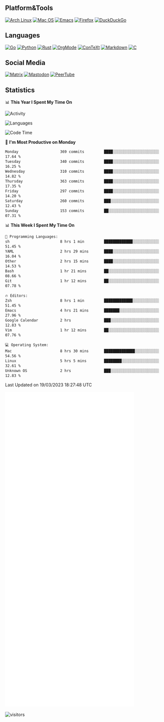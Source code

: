## Platform&Tools

[![Arch Linux](https://img.shields.io/badge/ArchLinux-1793D1?logo=arch-linux&logoColor=fff&style=flat-square)](https://archlinux.org/)
[![Mac OS](https://img.shields.io/badge/MacOS-000000?style=flat-square&logo=macos&logoColor=F0F0F0)](https://www.apple.com/macos/)
[![Emacs](https://img.shields.io/badge/Emacs-%237F5AB6.svg?&style=flat-square&logo=gnu-emacs&logoColor=white)](https://www.gnu.org/software/emacs/)
[![Firefox](https://img.shields.io/badge/Firefox-FF7139?style=flat-square&logo=Firefox-Browser&logoColor=white)](https://firefox.com/)
[![DuckDuckGo](https://img.shields.io/badge/DuckDuckGo-DE5833?style=flat-square&logo=DuckDuckGo&logoColor=white)](https://duckduckgo.com/)

## Languages

[![Go](https://img.shields.io/badge/Golang-%2300ADD8.svg?style=flat-square&logo=go&logoColor=white)](https://golang.org/)
[![Python](https://img.shields.io/badge/Python-3670A0?style=flat-square&logo=python&logoColor=ffdd54)](https://www.python.org/)
[![Rust](https://img.shields.io/badge/Rust-%23000000.svg?style=flat-square&logo=rust&logoColor=white)](https://www.rust-lang.org/)
[![OrgMode](https://img.shields.io/badge/OrgMode-%23000000.svg?style=flat-square&logo=org&logoColor=white)](https://orgmode.org/)
[![ConTeXt](https://img.shields.io/badge/ConTeXt-%23008080.svg?style=flat-square&logo=latex&logoColor=white)](https://contextgarden.net/)
[![Markdown](https://img.shields.io/badge/MarkDown-%23000000.svg?style=flat-square&logo=markdown&logoColor=white)](https://daringfireball.net/projects/markdown/)
[![C](https://img.shields.io/badge/C-%2300599C.svg?style=flat-square&logo=c&logoColor=white)](https://www.iso.org/standard/74528.html)

## Social Media
<!--[![Telegram](https://img.shields.io/badge/SteamedFish-2CA5E0?style=social&logo=telegram&logoColor=white)](https://t.me/SteamedFish)-->

[![Matrix](https://img.shields.io/badge/SteamedFish-2CA5E0?style=social&logo=matrix&logoColor=black)](https://matrix.to/#/@i:steamedfish.org)
[![Mastodon](https://img.shields.io/mastodon/follow/109596467238113271?domain=https%3A%2F%2Fmastodon.steamedfish.org%2F&style=social)](https://steamedfish.org/@SteamedFish)
[![PeerTube](https://img.shields.io/badge/PeerTube-23000000.svg?logo=peertube&style=social)](https://peertube.steamedfish.org/)

## Statistics


📊 **This Year I Spent My Time On** 

![Activity](https://wakatime.com/share/@SteamedFish/7529f30a-f1b7-40a4-8d09-e6d855cb7a13.png)

![Languages](https://wakatime.com/share/@SteamedFish/1c5e5366-0e9e-40d8-ac85-d630f61b69c6.svg)

<!--START_SECTION:waka-->
![Code Time](http://img.shields.io/badge/Code%20Time-2%2C358%20hrs%2032%20mins-blue)

📅 **I'm Most Productive on Monday** 

```text
Monday                   369 commits         ████░░░░░░░░░░░░░░░░░░░░░   17.64 % 
Tuesday                  340 commits         ████░░░░░░░░░░░░░░░░░░░░░   16.25 % 
Wednesday                310 commits         ████░░░░░░░░░░░░░░░░░░░░░   14.82 % 
Thursday                 363 commits         ████░░░░░░░░░░░░░░░░░░░░░   17.35 % 
Friday                   297 commits         ████░░░░░░░░░░░░░░░░░░░░░   14.20 % 
Saturday                 260 commits         ███░░░░░░░░░░░░░░░░░░░░░░   12.43 % 
Sunday                   153 commits         ██░░░░░░░░░░░░░░░░░░░░░░░   07.31 % 
```


📊 **This Week I Spent My Time On** 

```text
💬 Programming Languages: 
sh                       8 hrs 1 min         █████████████░░░░░░░░░░░░   51.45 % 
YAML                     2 hrs 29 mins       ████░░░░░░░░░░░░░░░░░░░░░   16.04 % 
Other                    2 hrs 15 mins       ████░░░░░░░░░░░░░░░░░░░░░   14.53 % 
Bash                     1 hr 21 mins        ██░░░░░░░░░░░░░░░░░░░░░░░   08.66 % 
Git                      1 hr 12 mins        ██░░░░░░░░░░░░░░░░░░░░░░░   07.78 % 

🔥 Editors: 
Zsh                      8 hrs 1 min         █████████████░░░░░░░░░░░░   51.45 % 
Emacs                    4 hrs 21 mins       ███████░░░░░░░░░░░░░░░░░░   27.96 % 
Google Calendar          2 hrs               ███░░░░░░░░░░░░░░░░░░░░░░   12.83 % 
Vim                      1 hr 12 mins        ██░░░░░░░░░░░░░░░░░░░░░░░   07.76 % 

💻 Operating System: 
Mac                      8 hrs 30 mins       ██████████████░░░░░░░░░░░   54.56 % 
Linux                    5 hrs 5 mins        ████████░░░░░░░░░░░░░░░░░   32.61 % 
Unknown OS               2 hrs               ███░░░░░░░░░░░░░░░░░░░░░░   12.83 % 
```


 Last Updated on 19/03/2023 18:27:48 UTC
<!--END_SECTION:waka-->


![Metrics](https://github.com/SteamedFish/SteamedFish/blob/master/github-metrics.svg)


![visitors](https://visitor-badge.laobi.icu/badge?page_id=SteamedFish.SteamedFish)
